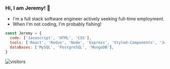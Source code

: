 ### Hi, I am Jeremy! 👋

* I'm a full stack software engineer actively seeking full-time employment.
* When I'm not coding, I'm probably fishing!

```javascript
const Jeremy = {
  code: ['Javascript', 'HTML', 'CSS'],
  tools: ['React', 'Redux', 'Node', 'Express', 'Styled-Components', 'Jest', 'Docker', 'AWS', 'Nginx'],
  dataBases: ['MySQL', 'PostgreSQL', 'MongoDB'],
}
```

![visitors](https://visitor-badge.glitch.me/badge?page_id=https://github.com/jeremysylee)
